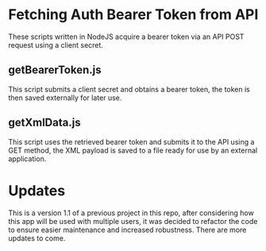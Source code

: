 # Fetching Auth Bearer Token from API

These scripts written in NodeJS acquire a bearer token via an API POST request using a client secret. 

## getBearerToken.js
This script submits a client secret and obtains a bearer token, the token is then saved externally for later use.


## getXmlData.js
This script uses the retrieved bearer token and submits it to the API using a GET method, the XML payload is saved to a file ready for use by an external application.

# Updates 

This is a version 1.1 of a previous project in this repo, after considering how this app will be used with multiple users, it was decided to refactor the code to ensure easier maintenance and increased robustness. There are more updates to come. 
